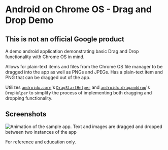 # Android on Chrome OS - Drag and Drop Demo

## This is not an official Google product

A demo android application demonstrating basic Drag and Drop functionality
with Chrome OS in mind.

Allows for plain-text items and files from the Chrome OS file manager to be
dragged into the app as well as PNGs and JPEGs. Has a plain-text item and PNG that can be dragged
out of the app.

Utilizes [`androidx.core`](https://developer.android.com/jetpack/androidx/releases/core)'s [`DragStartHelper`](https://developer.android.com/reference/kotlin/androidx/core/view/DragStartHelper) 
and [`androidx.draganddrop`](https://developer.android.com/jetpack/androidx/releases/draganddrop)'s `DropHelper` to simplify
the process of implementing both dragging and dropping functionality.

## Screenshots
![Animation of the sample app. Text and images are dragged and dropped between two instances of the app](screenshots/drag-n-drop.gif)

For reference and education only.
